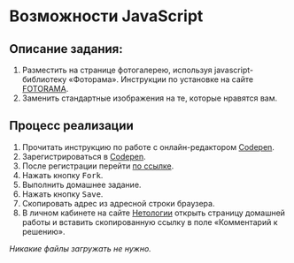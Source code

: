Возможности JavaScript
===

## Описание задания:

1. Разместить на странице фотогалерею, используя javascript-библиотеку «Фоторама». Инструкции по установке на сайте [FOTORAMA](http://fotorama.io/).
2. Заменить стандартные изображения на те, которые нравятся вам.

## Процесс реализации

1. Прочитать инструкцию по работе с онлайн-редактором [Codepen](https://netology-university.bitbucket.io/guides/wm/codepen-guide/).
2. Зарегистрироваться в [Codepen](https://codepen.io).
3. После регистрации перейти [по ссылке](https://codepen.io/Netology/pen/wPELGe).
4. Нажать кнопку <kbd>Fork</kbd>.
5. Выполнить домашнее задание.
6. Нажать кнопку <kbd>Save</kbd>.
7. Скопировать адрес из адресной строки браузера.
8. В личном кабинете на сайте [Нетологии](https://netology.ru/) открыть страницу домашней работы и вставить скопированную ссылку в поле «Комментарий к решению».

*Никакие файлы загружать не нужно.*
